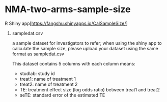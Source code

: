 # NMA-two-arms-sample-size

R Shiny app[https://fangshu.shinyapps.io/CalSampleSize/]

1. sampledat.csv

   a sample dataset for investigators to refer; when using the shiny app to calculate the sample size, please upload your dataset using the same format as sampledat.csv
   
   This dataset contains 5 columns with each column means:
   - studlab: study id
   - treat1: name of treatment 1
   - treat2: name of treatment 2
   - TE: treatment effect size (log odds ratio) between treat1 and treat2
   - seTE: standard error of the estimated TE

